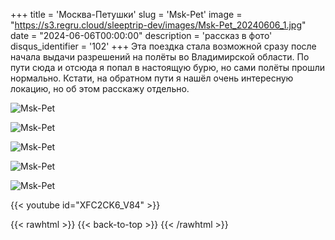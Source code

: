 +++
title = 'Москва-Петушки'
slug = 'Msk-Pet'
image = "https://s3.regru.cloud/sleeptrip-dev/images/Msk-Pet_20240606_1.jpg"
date = "2024-06-06T00:00:00"
description = 'рассказ в фото'
disqus_identifier = '102'
+++
Эта поездка стала возможной сразу после начала выдачи разрешений на полёты во Владимирской области. По пути сюда и отсюда я попал в настоящую бурю, но сами полёты прошли нормально. Кстати, на обратном пути я нашёл очень интересную локацию, но об этом расскажу отдельно.

![Msk-Pet](https://s3.regru.cloud/sleeptrip-dev/images/Msk-Pet_20240606_2.jpg)

![Msk-Pet](https://s3.regru.cloud/sleeptrip-dev/images/Msk-Pet_20240606_3.jpg)

![Msk-Pet](https://s3.regru.cloud/sleeptrip-dev/images/Msk-Pet_20240606_4.jpg)

![Msk-Pet](https://s3.regru.cloud/sleeptrip-dev/images/Msk-Pet_20240606_5.jpg)

![Msk-Pet](https://s3.regru.cloud/sleeptrip-dev/images/Msk-Pet_20240606_6.jpg)

{{< youtube id="XFC2CK6_V84" >}}

{{< rawhtml >}}
{{< back-to-top >}}
{{< /rawhtml >}}
